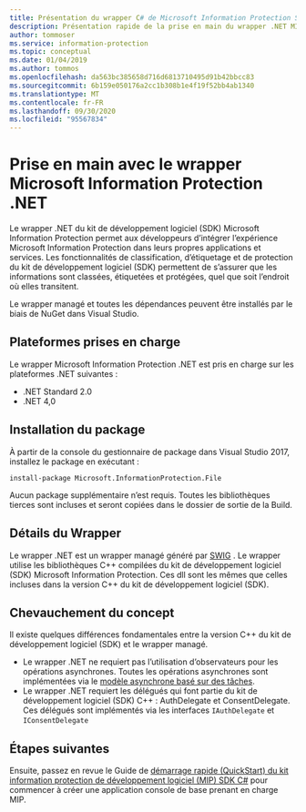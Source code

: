 ```yaml
---
title: Présentation du wrapper C# de Microsoft Information Protection SDK
description: Présentation rapide de la prise en main du wrapper .NET MIP SDK et des différences entre le wrapper .NET et le kit de développement logiciel (SDK) C++.
author: tommoser
ms.service: information-protection
ms.topic: conceptual
ms.date: 01/04/2019
ms.author: tommos
ms.openlocfilehash: da563bc385658d716d6813710495d91b42bbcc83
ms.sourcegitcommit: 6b159e050176a2cc1b308b1e4f19f52bb4ab1340
ms.translationtype: MT
ms.contentlocale: fr-FR
ms.lasthandoff: 09/30/2020
ms.locfileid: "95567834"
---
```

# <a name="getting-started-with-the-microsoft-information-protection-net-wrapper"></a>Prise en main avec le wrapper Microsoft Information Protection .NET

Le wrapper .NET du kit de développement logiciel (SDK) Microsoft Information Protection permet aux développeurs d’intégrer l’expérience Microsoft Information Protection dans leurs propres applications et services. Les fonctionnalités de classification, d’étiquetage et de protection du kit de développement logiciel (SDK) permettent de s’assurer que les informations sont classées, étiquetées et protégées, quel que soit l’endroit où elles transitent. 

Le wrapper managé et toutes les dépendances peuvent être installés par le biais de NuGet dans Visual Studio.

## <a name="supported-platforms"></a>Plateformes prises en charge

Le wrapper Microsoft Information Protection .NET est pris en charge sur les plateformes .NET suivantes :

* .NET Standard 2.0
* .NET 4,0

## <a name="installing-the-package"></a>Installation du package

À partir de la console du gestionnaire de package dans Visual Studio 2017, installez le package en exécutant :

`install-package Microsoft.InformationProtection.File`

Aucun package supplémentaire n’est requis. Toutes les bibliothèques tierces sont incluses et seront copiées dans le dossier de sortie de la Build.

## <a name="wrapper-details"></a>Détails du Wrapper

Le wrapper .NET est un wrapper managé généré par [SWIG](https://swig.org/) . Le wrapper utilise les bibliothèques C++ compilées du kit de développement logiciel (SDK) Microsoft Information Protection. Ces dll sont les mêmes que celles incluses dans la version C++ du kit de développement logiciel (SDK).

## <a name="concept-overlap"></a>Chevauchement du concept

Il existe quelques différences fondamentales entre la version C++ du kit de développement logiciel (SDK) et le wrapper managé.

* Le wrapper .NET ne requiert pas l’utilisation d’observateurs pour les opérations asynchrones. Toutes les opérations asynchrones sont implémentées via le [modèle asynchrone basé sur des tâches](/dotnet/standard/asynchronous-programming-patterns/task-based-asynchronous-pattern-tap).
* Le wrapper .NET requiert les délégués qui font partie du kit de développement logiciel (SDK) C++ : AuthDelegate et ConsentDelegate. Ces délégués sont implémentés via les interfaces `IAuthDelegate` et `IConsentDelegate`

## <a name="next-steps"></a>Étapes suivantes

Ensuite, passez en revue le Guide de [démarrage rapide (QuickStart) du kit information protection de développement logiciel (MIP) SDK C#](quick-app-initialization-csharp.md) pour commencer à créer une application console de base prenant en charge MIP.